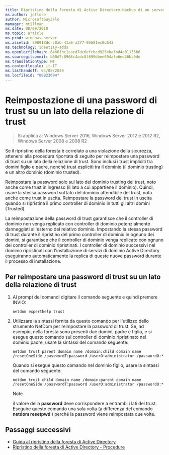 ```yaml
---
title: Ripristino della foresta di Active Directory-backup di un server completo
ms.author: joflore
author: MicrosoftGuyJFlo
manager: mtillman
ms.date: 08/09/2018
ms.topic: article
ms.prod: windows-server
ms.assetid: 398918dc-c8ab-41a6-a377-95681ec0b543
ms.technology: identity-adds
ms.openlocfilehash: 6466fbc1caed7dc6efcbcd925eba1bd4e01135b6
ms.sourcegitcommit: b00d7c8968c4adc8f699dbee694afe6ed36bc9de
ms.translationtype: MT
ms.contentlocale: it-IT
ms.lasthandoff: 04/08/2020
ms.locfileid: "80823694"
---
```

# <a name="resetting-a-trust-password-on-one-side-of-the-trust"></a>Reimpostazione di una password di trust su un lato della relazione di trust  

>Si applica a: Windows Server 2016, Windows Server 2012 e 2012 R2, Windows Server 2008 e 2008 R2

 Se il ripristino della foresta è correlato a una violazione della sicurezza, attenersi alla procedura riportata di seguito per reimpostare una password di trust su un lato della relazione di trust. Sono inclusi i trust impliciti tra domini figlio e padre, nonché trust espliciti tra il dominio (il dominio trusting) e un altro dominio (dominio trusted). 
  
 Reimpostare la password solo sul lato del dominio trusting del trust, noto anche come trust in ingresso (il lato a cui appartiene il dominio). Quindi, usare la stessa password sul lato del dominio attendibile del trust, nota anche come trust in uscita. Reimpostare la password del trust in uscita quando si ripristina il primo controller di dominio in tutti gli altri domini (Trusted). 
  
 La reimpostazione della password di trust garantisce che il controller di dominio non venga replicato con controller di dominio potenzialmente danneggiati all'esterno del relativo dominio. Impostando la stessa password di trust durante il ripristino del primo controller di dominio in ognuno dei domini, si garantisce che il controller di dominio venga replicato con ognuno dei controller di dominio ripristinati. I controller di dominio successivi nel dominio ripristinati con l'installazione di servizi di dominio Active Directory eseguiranno automaticamente la replica di queste nuove password durante il processo di installazione. 
  
## <a name="to-reset-a-trust-password-on-one-side-of-the-trust"></a>Per reimpostare una password di trust su un lato della relazione di trust  
  
1. Al prompt dei comandi digitare il comando seguente e quindi premere INVIO:  

   ```  
   netdom experthelp trust  
   ```  
  
2. Utilizzare la sintassi fornita da questo comando per l'utilizzo dello strumento NetDom per reimpostare la password di trust.
   Se, ad esempio, nella foresta sono presenti due domini, padre e figlio, e si esegue questo comando sul controller di dominio ripristinato nel dominio padre, usare la sintassi del comando seguente:  

   ```  
   netdom trust parent domain name /domain:child domain name /resetOneSide /passwordT:password /userO:administrator /passwordO:*  
   ```  

   Quando si esegue questo comando nel dominio figlio, usare la sintassi del comando seguente:  

   ```  
   netdom trust child domain name /domain:parent domain name /resetOneSide /passwordT:password /userO:administrator /passwordO:*  
   ```  

   > [!NOTE]
   > il valore della **password** deve corrispondere a entrambi i lati del trust. Eseguire questo comando una sola volta (a differenza del comando **netdom resetpwd** ) perché la password viene reimpostata due volte. 
  
## <a name="next-steps"></a>Passaggi successivi

- [Guida al ripristino della foresta di Active Directory](AD-Forest-Recovery-Guide.md)
- [Ripristino della foresta di Active Directory - Procedure](AD-Forest-Recovery-Procedures.md)
